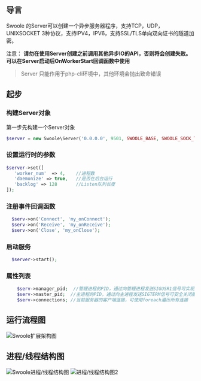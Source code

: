 ## 导言
Swoole 的Server可以创建一个异步服务器程序，支持TCP，UDP，UNIXSOCKET 3种协议，支持IPV4，IPV6，支持SSL/TLS单向双向证书的隧道加密。

注意： **请勿在使用Server创建之前调用其他异步IO的API，否则将会创建失败。可以在Server启动后OnWorkerStart回调函数中使用**

 > Server 只能作用于php-cli环境中，其他环境会抛出致命错误


## 起步

### 构建Server对象
第一步先构建一个Server对象

```php
$server = new Swoole\Server('0.0.0.0', 9501, SWOOLE_BASE, SWOOLE_SOCK_TCP);
```

### 设置运行时的参数

```php
$server->set([
   'worker_num'  => 4,    //进程数
   'daemonize' => true,   //是否在后台运行
   'backlog' => 128       //Listen队列长度
]);
```

###  注册事件回调函数

```php
  $serv->on('Connect', 'my_onConnect');
  $serv->on('Receive', 'my_onReceive');
  $serv->on('Close', 'my_onClose');
```

### 启动服务

```php
  $server->start();
```

### 属性列表

```php
    $serv->manager_pid;  //管理进程的PID，通过向管理进程发送SIGUSR1信号可实现柔性重启
    $serv->master_pid;  //主进程的PID，通过向主进程发送SIGTERM信号可安全关闭服务器
    $serv->connections; //当前服务器的客户端连接，可使用foreach遍历所有连接
```

## 运行流程图

![Swoole扩展架构图](https://wiki.swoole.com/static/uploads/swoole.jpg)

## 进程/线程结构图

![Swoole进程/线程结构图](https://wiki.swoole.com/static/image/process.jpg) ![进程/线程结构图2](https://wiki.swoole.com/static/uploads/wiki/201808/03/635680420659.png "进程/线程结构图2")
